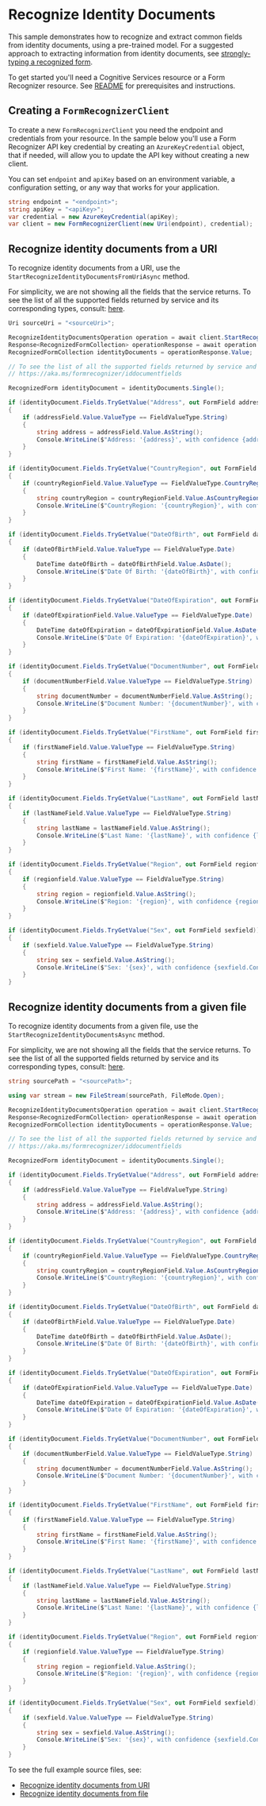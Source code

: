 # Recognize Identity Documents

This sample demonstrates how to recognize and extract common fields from identity documents, using a pre-trained model. For a suggested approach to extracting information from identity documents, see [strongly-typing a recognized form][strongly_typing_a_recognized_form].

To get started you'll need a Cognitive Services resource or a Form Recognizer resource.  See [README][README] for prerequisites and instructions.

## Creating a `FormRecognizerClient`

To create a new `FormRecognizerClient` you need the endpoint and credentials from your resource. In the sample below you'll use a Form Recognizer API key credential by creating an `AzureKeyCredential` object, that if needed, will allow you to update the API key without creating a new client.

You can set `endpoint` and `apiKey` based on an environment variable, a configuration setting, or any way that works for your application.

```C# Snippet:CreateFormRecognizerClient
string endpoint = "<endpoint>";
string apiKey = "<apiKey>";
var credential = new AzureKeyCredential(apiKey);
var client = new FormRecognizerClient(new Uri(endpoint), credential);
```

## Recognize identity documents from a URI

To recognize identity documents from a URI, use the `StartRecognizeIdentityDocumentsFromUriAsync` method.

For simplicity, we are not showing all the fields that the service returns. To see the list of all the supported fields returned by service and its corresponding types, consult: [here](https://aka.ms/formrecognizer/iddocumentfields).

```C# Snippet:FormRecognizerSampleRecognizeIdentityDocumentsUri
Uri sourceUri = "<sourceUri>";

RecognizeIdentityDocumentsOperation operation = await client.StartRecognizeIdentityDocumentsFromUriAsync(sourceUri);
Response<RecognizedFormCollection> operationResponse = await operation.WaitForCompletionAsync();
RecognizedFormCollection identityDocuments = operationResponse.Value;

// To see the list of all the supported fields returned by service and its corresponding types, consult:
// https://aka.ms/formrecognizer/iddocumentfields

RecognizedForm identityDocument = identityDocuments.Single();

if (identityDocument.Fields.TryGetValue("Address", out FormField addressField))
{
    if (addressField.Value.ValueType == FieldValueType.String)
    {
        string address = addressField.Value.AsString();
        Console.WriteLine($"Address: '{address}', with confidence {addressField.Confidence}");
    }
}

if (identityDocument.Fields.TryGetValue("CountryRegion", out FormField countryRegionField))
{
    if (countryRegionField.Value.ValueType == FieldValueType.CountryRegion)
    {
        string countryRegion = countryRegionField.Value.AsCountryRegion();
        Console.WriteLine($"CountryRegion: '{countryRegion}', with confidence {countryRegionField.Confidence}");
    }
}

if (identityDocument.Fields.TryGetValue("DateOfBirth", out FormField dateOfBirthField))
{
    if (dateOfBirthField.Value.ValueType == FieldValueType.Date)
    {
        DateTime dateOfBirth = dateOfBirthField.Value.AsDate();
        Console.WriteLine($"Date Of Birth: '{dateOfBirth}', with confidence {dateOfBirthField.Confidence}");
    }
}

if (identityDocument.Fields.TryGetValue("DateOfExpiration", out FormField dateOfExpirationField))
{
    if (dateOfExpirationField.Value.ValueType == FieldValueType.Date)
    {
        DateTime dateOfExpiration = dateOfExpirationField.Value.AsDate();
        Console.WriteLine($"Date Of Expiration: '{dateOfExpiration}', with confidence {dateOfExpirationField.Confidence}");
    }
}

if (identityDocument.Fields.TryGetValue("DocumentNumber", out FormField documentNumberField))
{
    if (documentNumberField.Value.ValueType == FieldValueType.String)
    {
        string documentNumber = documentNumberField.Value.AsString();
        Console.WriteLine($"Document Number: '{documentNumber}', with confidence {documentNumberField.Confidence}");
    }
}

if (identityDocument.Fields.TryGetValue("FirstName", out FormField firstNameField))
{
    if (firstNameField.Value.ValueType == FieldValueType.String)
    {
        string firstName = firstNameField.Value.AsString();
        Console.WriteLine($"First Name: '{firstName}', with confidence {firstNameField.Confidence}");
    }
}

if (identityDocument.Fields.TryGetValue("LastName", out FormField lastNameField))
{
    if (lastNameField.Value.ValueType == FieldValueType.String)
    {
        string lastName = lastNameField.Value.AsString();
        Console.WriteLine($"Last Name: '{lastName}', with confidence {lastNameField.Confidence}");
    }
}

if (identityDocument.Fields.TryGetValue("Region", out FormField regionfield))
{
    if (regionfield.Value.ValueType == FieldValueType.String)
    {
        string region = regionfield.Value.AsString();
        Console.WriteLine($"Region: '{region}', with confidence {regionfield.Confidence}");
    }
}

if (identityDocument.Fields.TryGetValue("Sex", out FormField sexfield))
{
    if (sexfield.Value.ValueType == FieldValueType.String)
    {
        string sex = sexfield.Value.AsString();
        Console.WriteLine($"Sex: '{sex}', with confidence {sexfield.Confidence}");
    }
}
```

## Recognize identity documents from a given file

To recognize identity documents from a given file, use the `StartRecognizeIdentityDocumentsAsync` method.

For simplicity, we are not showing all the fields that the service returns. To see the list of all the supported fields returned by service and its corresponding types, consult: [here](https://aka.ms/formrecognizer/iddocumentfields).

```C# Snippet:FormRecognizerSampleRecognizeIdentityDocumentsFileStream
string sourcePath = "<sourcePath>";

using var stream = new FileStream(sourcePath, FileMode.Open);

RecognizeIdentityDocumentsOperation operation = await client.StartRecognizeIdentityDocumentsAsync(stream);
Response<RecognizedFormCollection> operationResponse = await operation.WaitForCompletionAsync();
RecognizedFormCollection identityDocuments = operationResponse.Value;

// To see the list of all the supported fields returned by service and its corresponding types, consult:
// https://aka.ms/formrecognizer/iddocumentfields

RecognizedForm identityDocument = identityDocuments.Single();

if (identityDocument.Fields.TryGetValue("Address", out FormField addressField))
{
    if (addressField.Value.ValueType == FieldValueType.String)
    {
        string address = addressField.Value.AsString();
        Console.WriteLine($"Address: '{address}', with confidence {addressField.Confidence}");
    }
}

if (identityDocument.Fields.TryGetValue("CountryRegion", out FormField countryRegionField))
{
    if (countryRegionField.Value.ValueType == FieldValueType.CountryRegion)
    {
        string countryRegion = countryRegionField.Value.AsCountryRegion();
        Console.WriteLine($"CountryRegion: '{countryRegion}', with confidence {countryRegionField.Confidence}");
    }
}

if (identityDocument.Fields.TryGetValue("DateOfBirth", out FormField dateOfBirthField))
{
    if (dateOfBirthField.Value.ValueType == FieldValueType.Date)
    {
        DateTime dateOfBirth = dateOfBirthField.Value.AsDate();
        Console.WriteLine($"Date Of Birth: '{dateOfBirth}', with confidence {dateOfBirthField.Confidence}");
    }
}

if (identityDocument.Fields.TryGetValue("DateOfExpiration", out FormField dateOfExpirationField))
{
    if (dateOfExpirationField.Value.ValueType == FieldValueType.Date)
    {
        DateTime dateOfExpiration = dateOfExpirationField.Value.AsDate();
        Console.WriteLine($"Date Of Expiration: '{dateOfExpiration}', with confidence {dateOfExpirationField.Confidence}");
    }
}

if (identityDocument.Fields.TryGetValue("DocumentNumber", out FormField documentNumberField))
{
    if (documentNumberField.Value.ValueType == FieldValueType.String)
    {
        string documentNumber = documentNumberField.Value.AsString();
        Console.WriteLine($"Document Number: '{documentNumber}', with confidence {documentNumberField.Confidence}");
    }
}

if (identityDocument.Fields.TryGetValue("FirstName", out FormField firstNameField))
{
    if (firstNameField.Value.ValueType == FieldValueType.String)
    {
        string firstName = firstNameField.Value.AsString();
        Console.WriteLine($"First Name: '{firstName}', with confidence {firstNameField.Confidence}");
    }
}

if (identityDocument.Fields.TryGetValue("LastName", out FormField lastNameField))
{
    if (lastNameField.Value.ValueType == FieldValueType.String)
    {
        string lastName = lastNameField.Value.AsString();
        Console.WriteLine($"Last Name: '{lastName}', with confidence {lastNameField.Confidence}");
    }
}

if (identityDocument.Fields.TryGetValue("Region", out FormField regionfield))
{
    if (regionfield.Value.ValueType == FieldValueType.String)
    {
        string region = regionfield.Value.AsString();
        Console.WriteLine($"Region: '{region}', with confidence {regionfield.Confidence}");
    }
}

if (identityDocument.Fields.TryGetValue("Sex", out FormField sexfield))
{
    if (sexfield.Value.ValueType == FieldValueType.String)
    {
        string sex = sexfield.Value.AsString();
        Console.WriteLine($"Sex: '{sex}', with confidence {sexfield.Confidence}");
    }
}
```

To see the full example source files, see:

* [Recognize identity documents from URI](https://github.com/Azure/azure-sdk-for-net/blob/main/sdk/formrecognizer/Azure.AI.FormRecognizer/tests/samples/V3/Sample14_RecognizeIdentityDocumentsFromUri.cs)
* [Recognize identity documents from file](https://github.com/Azure/azure-sdk-for-net/blob/main/sdk/formrecognizer/Azure.AI.FormRecognizer/tests/samples/V3/Sample14_RecognizeIdentityDocumentsFromFile.cs)

[README]: https://github.com/Azure/azure-sdk-for-net/tree/main/sdk/formrecognizer/Azure.AI.FormRecognizer#getting-started
[strongly_typing_a_recognized_form]: https://github.com/Azure/azure-sdk-for-net/tree/main/sdk/formrecognizer/Azure.AI.FormRecognizer/samples/V3/Sample4_StronglyTypingARecognizedForm.md